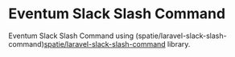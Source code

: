 # Eventum Slack Slash Command

Eventum Slack Slash Command using (spatie/laravel-slack-slash-command)[spatie/laravel-slack-slash-command] library.

[spatie/laravel-slack-slash-command]: https://murze.be/2016/07/building-a-slack-bot-with-laravel/